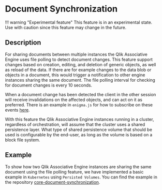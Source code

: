 # Document Synchronization

!!! warning "Experimental feature"
    This feature is in an experimental state. Use with caution
    since this feature may change in the future.

## Description

For sharing documents between multiple instances the Qlik Associative Engine uses file polling to detect document changes.
This feature support changes based on creation, editing, and deletion of generic objects, as well as reload of the data.
If there are for example changes to the data blob or objects in a document,
this would trigger a notification to other engine instances sharing the same document.
The file polling interval for checking for document changes is every 10 seconds.

When a document change has been detected the client in the other session will receive invalidations on the affected objects,
and can act on it as preferred.
There is an example in `enigma.js` for how to subscribe on these events [here](https://github.com/qlik-oss/enigma.js/blob/master/docs/api.md#event-changed).

With this feature the Qlik Associative Engine instances running in a cluster, regardless of orchestration,
will assume that the cluster uses a shared persistence layer.
What type of shared persistence volume that should be used is configurable by the end-user,
as long as the volume is based on a block file system.

## Example

To show how two Qlik Associative Engine instances are sharing the same document using the file polling feature,
we have implemented a basic example in `Kubernetes` using `Persisted Volumes`.
You can find the example in the repository [core-document-synchronization](https://github.com/qlik-oss/core-document-synchronization).
